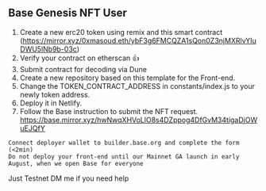 ## Base Genesis NFT User
1. Create a new erc20 token using remix and this smart contract
(https://mirror.xyz/0xmasoud.eth/ybF3g6FMCQZA1sQon0Z3njMXRlvYIuDWU5lNb9b-03c)
2. Verify your contract on etherscan 👍
3. Submit contract for decoding via Dune
4. Create a new repository based on this template for the Front-end.
5. Change the TOKEN_CONTRACT_ADDRESS in constants/index.js to your newly token address.
6. Deploy it in Netlify.
7. Follow the Base instruction to submit the NFT request.
https://base.mirror.xyz/hwNwqXHVoLlO8s4DZppog4DfGvM34tigaDjOWuEJQfY
```
Connect deployer wallet to builder.base.org and complete the form (<2min)
Do not deploy your front-end until our Mainnet GA launch in early August, when we open Base for everyone
```
Just Testnet
DM me if you need help

